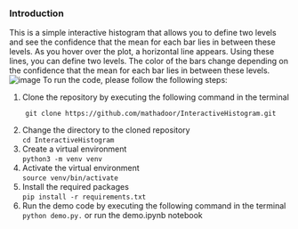 ### Introduction

This is a simple interactive histogram that allows you to define two levels and see the
confidence that the mean for each bar lies in between these levels. As you hover over the 
plot, a horizontal line appears. Using these lines, you can define two levels. The color 
of the bars change depending on the confidence that the mean for each bar lies in between 
these levels.  
![image](https://imgur.com/a/G22g2Mg) 
To run the code, please follow the following steps:

1. Clone the repository by executing the following command in the terminal  
```git clone
    git clone https://github.com/mathadoor/InteractiveHistogram.git
```
2. Change the directory to the cloned repository  
```cd InteractiveHistogram```
3. Create a virtual environment  
```python3 -m venv venv```
4. Activate the virtual environment  
```source venv/bin/activate```
5. Install the required packages  
```pip install -r requirements.txt```
6. Run the demo code by executing the following command in the terminal   
```python demo.py.``` or run the demo.ipynb notebook

